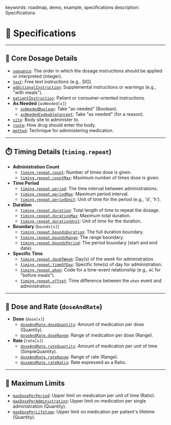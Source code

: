 keywords: roadmap, demo, example, specifications
description: Specifications

# 🔎 Specifications

---

## 💊 Core Dosage Details

* [`sequence`](specs/sequence.html): The order in which the dosage instructions should be applied or interpreted (integer).
* [`text`](specs/text.html): Free text instructions (e.g., SIG).
* [`additionalInstruction`](specs/additionalInstruction.html): Supplemental instructions or warnings (e.g., "with meals").
* [`patientInstruction`](specs/patientInstruction.html): Patient or consumer-oriented instructions.
* **As Needed** (`asNeeded[x]`)
    * [`asNeededBoolean`](specs/asNeeded.html): Take "as needed" (Boolean).
    * [`asNeededCodeableConcept`](specs/asNeeded.html): Take "as needed" (for a reason).
* [`site`](specs/site.html): Body site to administer to.
* [`route`](specs/route.html): How drug should enter the body.
* [`method`](specs/method.html): Technique for administering medication.

---

## ⏱️ Timing Details (`timing.repeat`)

* **Administration Count**
    * [`timing.repeat.count`](specs/countCountMax.html): Number of times dose is given.
    * [`timing.repeat.countMax`](specs/countCountMax.html): Maximum number of times dose is given.
* **Time Period**
    * [`timing.repeat.period`](specs/periodPeriodMax.html): The time interval between administrations.
    * [`timing.repeat.periodMax`](specs/periodPeriodMax.html): Maximum period interval.
    * [`timing.repeat.periodUnit`](specs/periodPeriodMax.html): Unit of time for the period (e.g., 'd', 'h').
* **Duration**
    * [`timing.repeat.duration`](specs/durationDurationMax.html): Total length of time to repeat the dosage.
    * [`timing.repeat.durationMax`](specs/durationDurationMax.html): Maximum total duration.
    * [`timing.repeat.durationUnit`](specs/durationDurationMax.html): Unit of time for the duration.
* **Boundary** (`bounds[x]`)
    * [`timing.repeat.boundsDuration`](specs/boundsDuration.html): The full duration boundary.
    * [`timing.repeat.boundsRange`](specs/boundsRange.html): The range boundary.
    * [`timing.repeat.boundsPeriod`](specs/boundsPeriod.html): The period boundary (start and end date).
* **Specific Time**
    * [`timing.repeat.dayOfWeek`](specs/dayOfWeek.html): Day(s) of the week for administration.
    * [`timing.repeat.timeOfDay`](specs/timeOfDay.html): Specific time(s) of day for administration.
    * [`timing.repeat.when`](specs/offsetWhen.html): Code for a time-event relationship (e.g., `AC` for "before meals").
    * [`timing.repeat.offset`](specs/offsetWhen.html): Time difference between the `when` event and administration.

---

## 🔢 Dose and Rate (`doseAndRate`)

* **Dose** (`dose[x]`)
    * [`doseAndRate.doseQuantity`](specs/doseQuantity.html): Amount of medication per dose (Quantity).
    * [`doseAndRate.doseRange`](specs/doseRange.html): Range of medication per dose (Range).
* **Rate** (`rate[x]`)
    * [`doseAndRate.rateQuantity`](specs/rateQuantity.html): Amount of medication per unit of time (SimpleQuantity).
    * [`doseAndRate.rateRange`](specs/rateRange.html): Range of rate (Range).
    * [`doseAndRate.rateRatio`](specs/rateRatio.html): Rate expressed as a Ratio.

---

## 🚫 Maximum Limits

* [`maxDosePerPeriod`](specs/maxDosePerPeriod.html): Upper limit on medication per unit of time (Ratio).
* [`maxDosePerAdministration`](specs/maxDosePerAdministration.html): Upper limit on medication per single administration (Quantity).
* [`maxDosePerLifetime`](specs/maxDosePerLifetime.html): Upper limit on medication per patient's lifetime (Quantity).